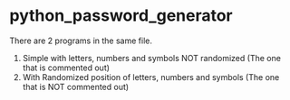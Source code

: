 # python_password_generator
There are 2 programs in the same file.
1. Simple with letters, numbers and symbols NOT randomized (The one that is commented out)
2. With Randomized position of letters, numbers and symbols (The one that is NOT commented out)
